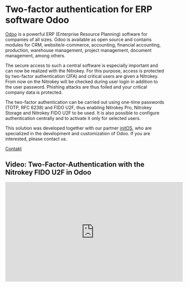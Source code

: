 # Two-factor authentication for ERP software Odoo

[Odoo](https://www.odoo.com/) is a powerful ERP (Enterprise Resource Planning) software for companies of all sizes. Odoo is available as open source and contains modules for CRM, website/e-commerce, accounting, financial accounting, production, warehouse management, project management, document management, among others.

The secure access to such a central software is especially important and can now be realized with the Nitrokey. For this purpose, access is protected by two-factor authentication (2FA) and critical users are given a Nitrokey. From now on the Nitrokey will be checked during user login in addition to the user password. Phishing attacks are thus foiled and your critical company data is protected.

The two-factor authentication can be carried out using one-time passwords (TOTP, RFC 6238) and FIDO U2F, thus enabling Nitrokey Pro, Nitrokey Storage and Nitrokey FIDO U2F to be used. It is also possible to configure authentication centrally and to activate it only for selected users.

This solution was developed together with our partner [initOS](https://www.initos.com/), who are specialized in the development and customization of Odoo. If you are interested, please contact us.

[Contakt](https://www.nitrokey.com/de/kontakt)

## Video: Two-Factor-Authentication with the Nitrokey FIDO U2F in Odoo

<iframe width="560" height="315" src="https://www.youtube.com/embed/4dlJF_5MMPY" frameborder="0" allow="autoplay; encrypted-media" allowfullscreen></iframe>



